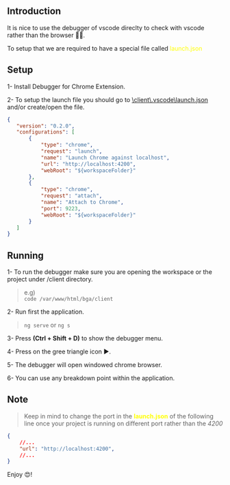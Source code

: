## Introduction
 It is nice to use the debugger of vscode direclty to check with vscode rather than the browser 👨‍💻.

To setup that we are required to have a special file called <span style="color:yellow">launch.json</span>

 ## Setup
1- Install Debugger for Chrome Extension.

2- To setup the launch file you should go to 
 [\client\\.vscode\launch.json](..\.vscode\launch.json) and/or create/open the file.


 ``` json
 {
    "version": "0.2.0",
    "configurations": [
        {
            "type": "chrome",
            "request": "launch",
            "name": "Launch Chrome against localhost",
            "url": "http://localhost:4200",
            "webRoot": "${workspaceFolder}"
        },
        {
            "type": "chrome",
            "request": "attach",
            "name": "Attach to Chrome",
            "port": 9223,
            "webRoot": "${workspaceFolder}"
        }
    ]
}
```

## Running
1- To run the debugger make sure you are opening the workspace or the project under /client directory.
> e.g) <br/> ```code /var/www/html/bga/client```

2- Run first the application.
> ```ng serve``` or ```ng s```

3- Press **(Ctrl + Shift + D)** to show the debugger menu.

4- Press on the gree triangle icon ▶️.

5- The debugger will open windowed chrome browser.

6- You can use any breakdown point within the application.
<br/>

## Note


<span>

>Keep in mind to change the port in the 
><span style="color:yellow">**launch.json**</span> of the following line once your project is running on different port rather than the *4200*

></span>



``` json
{
    //...
    "url": "http://localhost:4200",
    //...
}
```
Enjoy 😍!
